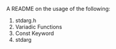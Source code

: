 A README on the usage of the following:

1.	 stdarg.h
2.	 Variadic Functions
3.	 Const Keyword
4.	 stdarg